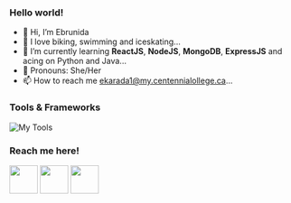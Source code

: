 
### Hello world!

- 👋 Hi, I’m Ebrunida
- 👀 I love biking, swimming and iceskating...
- 🌱 I’m currently learning **ReactJS**, **NodeJS**, **MongoDB**, **ExpressJS** and acing on Python and Java...
- 💞️ Pronouns: She/Her
- 📫 How to reach me ekarada1@my.centennialollege.ca...

<!---
Ebrunida/Ebrunida is a ✨ special ✨ repository because its `README.md` (this file) appears on your GitHub profile.
You can click the Preview link to take a look at your changes.
--->

### Tools & Frameworks

![My Tools](https://skillicons.dev/icons?i=python,html,css,javascript,react,nodejs,expressjs,mongodb,vscode,c#,java,mysql,cpp,git,discord,vscode,unity)

### Reach me here!

<a href = "https://www.linkedin.com/in/ebrunida-karadag-4638691aa/"><img src = "https://cdn-icons-png.flaticon.com/512/174/174857.png" width=50px></a>
<a href = "https://www.instagram.com/ebruniida/"><img src = "https://upload.wikimedia.org/wikipedia/commons/thumb/a/a5/Instagram_icon.png/600px-Instagram_icon.png" width=50px></a>
<a href = "https://github.com/Ebrunida"><img src = "https://cdn.icon-icons.com/icons2/2351/PNG/512/logo_github_icon_143196.png" width=50px></a>
